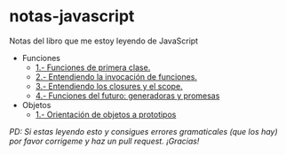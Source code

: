 # notas-javascript

Notas del libro que me estoy leyendo de JavaScript

+ Funciones
    + [1.- Funciones de primera clase.](https://github.com/Jesusz0r/notas-javascript/blob/master/1.%20Funciones/1.first-class-functions.md#funciones-de-primera-clase-definiciones-y-argumentos)
    + [2.- Entendiendo la invocación de funciones.](https://github.com/Jesusz0r/notas-javascript/blob/master/1.%20Funciones/2.entendiendo-la-invocacion-de-funciones.md#entendiendo-la-invocación-de-funciones)
    + [3.- Entendiendo los closures y el scope.](https://github.com/Jesusz0r/notas-javascript/blob/master/1.%20Funciones/3.closures-y-scope.md#closures-y-scope)
    + [4.- Funciones del futuro: generadoras y promesas](https://github.com/Jesusz0r/notas-javascript/blob/master/1.%20Funciones/4.funciones-del-futuro.md#funciones-del-futuro-generadoras-y-promesas)
+ Objetos
    + [1.- Orientación de objetos a prototipos](https://github.com/Jesusz0r/notas-javascript/blob/master/2.%20Objetos/1.orientacion-de-objetos-a-prototipos.md#orientación-de-objetos-a-prototipos)

*PD: Si estas leyendo esto y consigues errores gramaticales (que los hay) por favor corrigeme y haz un pull request. ¡Gracias!*
